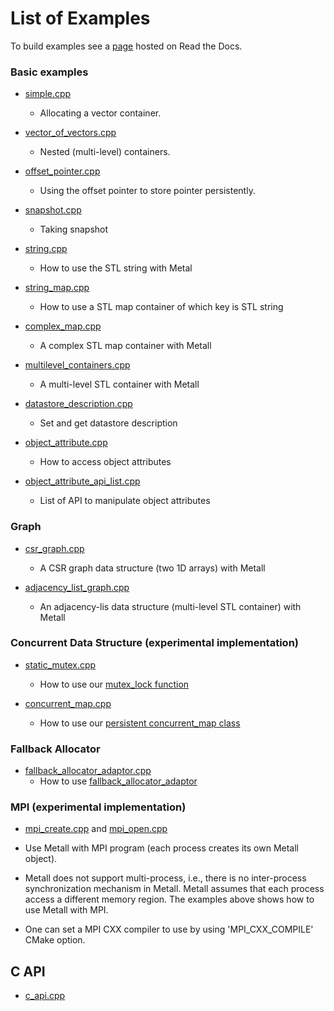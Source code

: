 # List of Examples

To build examples see a [page](https://metall.readthedocs.io/en/latest/advanced_build/example_test_bench/) hosted on Read the Docs.

### Basic examples

* [simple.cpp](simple.cpp)
    * Allocating a vector container.

* [vector_of_vectors.cpp](vector_of_vectors.cpp)
    * Nested (multi-level) containers.

* [offset_pointer.cpp](offset_pointer.cpp)
    * Using the offset pointer to store pointer persistently.

* [snapshot.cpp](snapshot.cpp)
    * Taking snapshot

* [string.cpp](string.cpp)
    * How to use the STL string with Metal

* [string_map.cpp](string_map.cpp)
    * How to use a STL map container of which key is STL string

* [complex_map.cpp](complex_map.cpp)
    * A complex STL map container with Metall

* [multilevel_containers.cpp](multilevel_containers.cpp)
    * A multi-level STL container with Metall

* [datastore_description.cpp](datastore_description.cpp)
  * Set and get datastore description

* [object_attribute.cpp](object_attribute.cpp)
  * How to access object attributes

* [object_attribute_api_list.cpp](object_attribute_api_list.cpp)
  * List of API to manipulate object attributes
  
### Graph

* [csr_graph.cpp](csr_graph.cpp)
    * A CSR graph data structure (two 1D arrays) with Metall

* [adjacency_list_graph.cpp](adjacency_list_graph.cpp)
    * An adjacency-lis data structure (multi-level STL container) with Metall


### Concurrent Data Structure (experimental implementation)
* [static_mutex.cpp](static_mutex.cpp)
    * How to use our [mutex_lock function](../include/metall/utility/mutex.hpp)

* [concurrent_map.cpp](concurrent_map.cpp)
    * How to use our [persistent concurrent_map class](../include/metall/container/concurrent_map.hpp)


### Fallback Allocator
* [fallback_allocator_adaptor.cpp](fallback_allocator_adaptor.cpp)
    * How to use [fallback_allocator_adaptor](../include/metall/utility/fallback_allocator_adaptor.hpp)


### MPI (experimental implementation)

* [mpi_create.cpp](mpi_create.cpp) and [mpi_open.cpp](mpi_open.cpp)

* Use Metall with MPI program (each process creates its own Metall object).

* Metall does not support multi-process, i.e., there is no inter-process synchronization mechanism in Metall. Metall assumes that each process access a different memory region. The examples above shows how to use Metall with MPI.

* One can set a MPI CXX compiler to use by using 'MPI_CXX_COMPILE' CMake option.

## C API
* [c_api.cpp](c_api.c)
